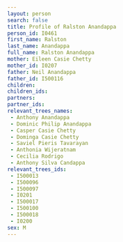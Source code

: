 ```yaml
---
layout: person
search: false
title: Profile of Ralston Anandappa
person_id: I0461
first_name: Ralston
last_name: Anandappa
full_name: Ralston Anandappa
mother: Eileen Casie Chetty
mother_id: I0207
father: Neil Anandappa
father_id: I500116
children:
children_ids:
partners:
partner_ids:
relevant_trees_names:
 - Anthony Anandappa
 - Dominic Philip Anandappa
 - Casper Casie Chetty
 - Dominga Casie Chetty
 - Saviel Pieris Tavarayan
 - Anthonia Wijeratnam
 - Cecilia Rodrigo
 - Anthony Silva Candappa
relevant_trees_ids:
 - I500013
 - I500096
 - I500097
 - I0201
 - I500017
 - I500100
 - I500018
 - I0200
sex: M
---
```


